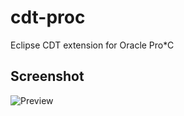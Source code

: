 cdt-proc
========

Eclipse CDT extension for Oracle Pro*C

Screenshot
----------

![Preview](https://github.com/buntatsu/cdt-proc/blob/master/proc.png)

